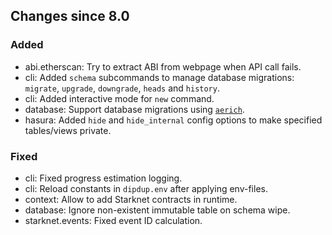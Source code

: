 <!-- markdownlint-disable first-line-h1 -->
## Changes since 8.0

### Added

- abi.etherscan: Try to extract ABI from webpage when API call fails.
- cli: Added `schema` subcommands to manage database migrations: `migrate`, `upgrade`, `downgrade`, `heads` and `history`.
- cli: Added interactive mode for `new` command.
- database: Support database migrations using [`aerich`](https://github.com/tortoise/aerich).
- hasura: Added `hide` and `hide_internal` config options to make specified tables/views private.

### Fixed

- cli: Fixed progress estimation logging.
- cli: Reload constants in `dipdup.env` after applying env-files.
- context: Allow to add Starknet contracts in runtime.
- database: Ignore non-existent immutable table on schema wipe.
- starknet.events: Fixed event ID calculation.
